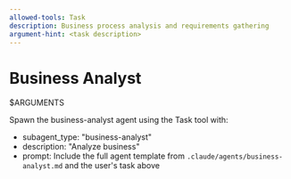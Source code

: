 ```yaml
---
allowed-tools: Task
description: Business process analysis and requirements gathering
argument-hint: <task description>
---
```


# Business Analyst

$ARGUMENTS

Spawn the business-analyst agent using the Task tool with:
- subagent_type: "business-analyst"
- description: "Analyze business"
- prompt: Include the full agent template from `.claude/agents/business-analyst.md` and the user's task above